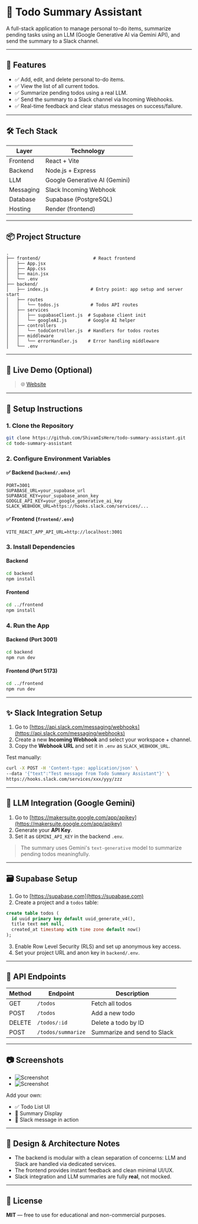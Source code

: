 # 📝 Todo Summary Assistant

A full-stack application to manage personal to-do items, summarize pending tasks using an LLM (Google Generative AI via Gemini API), and send the summary to a Slack channel.

---

## 🚀 Features

- ✅ Add, edit, and delete personal to-do items.
- ✅ View the list of all current todos.
- ✅ Summarize pending todos using a real LLM.
- ✅ Send the summary to a Slack channel via Incoming Webhooks.
- ✅ Real-time feedback and clear status messages on success/failure.

---

## 🛠️ Tech Stack

| Layer       | Technology                    |
|-------------|-------------------------------|
| Frontend    | React + Vite                  |
| Backend     | Node.js + Express             |
| LLM         | Google Generative AI (Gemini) |
| Messaging   | Slack Incoming Webhook        |
| Database    | Supabase (PostgreSQL)         |
| Hosting     | Render (frontend)             |

---

## 📦 Project Structure

```
.
├── frontend/                    # React frontend
│   ├── App.jsx
│   ├── App.css
│   ├── main.jsx
│   └── .env
├── backend/
│   ├── index.js                # Entry point: app setup and server start
│   ├── routes
│   │   └── todos.js            # Todos API routes
│   ├── services
│   │   ├── supabaseClient.js  # Supabase client init
│   │   └── googleAI.js        # Google AI helper
│   ├── controllers
│   │   └── todoController.js  # Handlers for todos routes
│   ├── middleware
│   │   └── errorHandler.js    # Error handling middleware
│   └── .env
```

---

## 🧪 Live Demo (Optional)

> 🌐 [Website](https://todo-ai-assistant-2.onrender.com/)

---

## 🔧 Setup Instructions

### 1. Clone the Repository

```bash
git clone https://github.com/ShivamIsHere/todo-summary-assistant.git
cd todo-summary-assistant
```

### 2. Configure Environment Variables

#### ✅ Backend (`backend/.env`)

```env
PORT=3001
SUPABASE_URL=your_supabase_url
SUPABASE_KEY=your_supabase_anon_key
GOOGLE_API_KEY=your_google_generative_ai_key
SLACK_WEBHOOK_URL=https://hooks.slack.com/services/...
```

#### ✅ Frontend (`frontend/.env`)

```env
VITE_REACT_APP_API_URL=http://localhost:3001
```

### 3. Install Dependencies

#### Backend

```bash
cd backend
npm install
```

#### Frontend

```bash
cd ../frontend
npm install
```

### 4. Run the App

#### Backend (Port 3001)

```bash
cd backend
npm run dev
```

#### Frontend (Port 5173)

```bash
cd ../frontend
npm run dev
```

---

## ✨ Slack Integration Setup

1. Go to [https://api.slack.com/messaging/webhooks](https://api.slack.com/messaging/webhooks)
2. Create a new **Incoming Webhook** and select your workspace + channel.
3. Copy the **Webhook URL** and set it in `.env` as `SLACK_WEBHOOK_URL`.

Test manually:

```bash
curl -X POST -H 'Content-type: application/json' \
--data '{"text":"Test message from Todo Summary Assistant"}' \
https://hooks.slack.com/services/xxx/yyy/zzz
```

---

## 🤖 LLM Integration (Google Gemini)

1. Go to [https://makersuite.google.com/app/apikey](https://makersuite.google.com/app/apikey)
2. Generate your **API Key**.
3. Set it as `GEMINI_API_KEY` in the backend `.env`.

> The summary uses Gemini's `text-generative` model to summarize pending todos meaningfully.

---

## 🗃️ Supabase Setup

1. Go to [https://supabase.com](https://supabase.com)
2. Create a project and a `todos` table:

```sql
create table todos (
  id uuid primary key default uuid_generate_v4(),
  title text not null,
  created_at timestamp with time zone default now()
);
```

3. Enable Row Level Security (RLS) and set up anonymous key access.
4. Set your project URL and anon key in `backend/.env`.

---

## 📌 API Endpoints

| Method | Endpoint            | Description                  |
|--------|---------------------|------------------------------|
| GET    | `/todos`            | Fetch all todos              |
| POST   | `/todos`            | Add a new todo               |
| DELETE | `/todos/:id`        | Delete a todo by ID          |
| POST   | `/todos/summarize`  | Summarize and send to Slack  |

---

## 📷 Screenshots

- ![Screenshot](frontend/src/assets/Screenshot1.png)
- ![Screenshot](frontend/src/assets/Screenshot2.png)

Add your own:

- ✅ Todo List UI  
- 🧠 Summary Display  
- 📨 Slack message in action

---

## 📄 Design & Architecture Notes

- The backend is modular with a clean separation of concerns: LLM and Slack are handled via dedicated services.
- The frontend provides instant feedback and clean minimal UI/UX.
- Slack integration and LLM summaries are fully **real**, not mocked.

---

## 📃 License

**MIT** — free to use for educational and non-commercial purposes.
